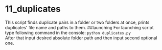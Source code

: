 # 11_duplicates
This script finds duplicate pairs in a folder or two folders at once, prints duplicates' file name and paths to them.
##launching
For launching script type following command in the console: `python duplicates.py`  
After that input desired absolute folder path and then input second optional one.


